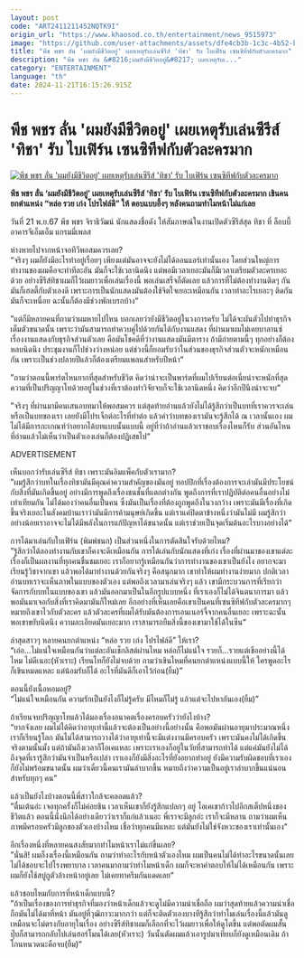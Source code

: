 ```yaml
---
layout: post
code: "ART2411211452NQTK9I"
origin_url: "https://www.khaosod.co.th/entertainment/news_9515973"
image: "https://github.com/user-attachments/assets/dfe4cb3b-1c3c-4b52-b9ff-884910aa747c"
title: "พีช พชร ลั่น 'ผมยังมีชีวิตอยู่' เผยเหตุรับเล่นซีรีส์ 'ทิชา' รับ ไบเฟิร์น เซนซิทีฟกับตัวละครมาก"
description: "พีช พชร ลั่น &#8216;ผมยังมีชีวิตอยู่&#8217; เผยเหตุรับเ..."
category: "ENTERTAINMENT"
language: "th"
date: 2024-11-21T16:15:26.915Z
---
```


# พีช พชร ลั่น 'ผมยังมีชีวิตอยู่' เผยเหตุรับเล่นซีรีส์ 'ทิชา' รับ ไบเฟิร์น เซนซิทีฟกับตัวละครมาก

[![พีช พชร ลั่น 'ผมยังมีชีวิตอยู่' เผยเหตุรับเล่นซีรีส์ 'ทิชา' รับ ไบเฟิร์น เซนซิทีฟกับตัวละครมาก](https://www.khaosod.co.th/wpapp/uploads/2024/11/peach.jpg "พีช พชร ลั่น 'ผมยังมีชีวิตอยู่' เผยเหตุรับเล่นซีรีส์ 'ทิชา' รับ ไบเฟิร์น เซนซิทีฟกับตัวละครมาก")](https://www.khaosod.co.th/wpapp/uploads/2024/11/peach.jpg)

**พีช พชร ลั่น ‘ผมยังมีชีวิตอยู่’ เผยเหตุรับเล่นซีรีส์ ‘ทิชา’ รับ ไบเฟิร์น เซนซิทีฟกับตัวละครมาก เขินคนยกตำแหน่ง “หล่อ รวย เก่ง โปรไฟล์ดี” ให้ ตอบแบบอึ้งๆ หลังคนถามทำไมหน้าไม่แก่เลย**

วันที่ 21 พ.ย.67 พีช พชร จิราธิวัฒน์ นักแสดงชื่อดัง ให้สัมภาษณ์ในงานเปิดตัวซีรีส์สุด ทิชา ที่ ล็อบบี้อาคารจีเอ็มเอ็ม แกรมมี่เพลส

ห่างหายไปจากหน้าจอทีวีพอสมควรเลย?  
“จริงๆ ผมก็ยังมีอะไรทำอยู่เรื่อยๆ เพียงแต่มันอาจจะยังไม่ได้ออนแอร์เท่านั้นเอง โดยส่วนใหญ่การทำงานของผมคือจะทำทีละอัน มันก็จะใช้เวลานิดนึง แต่พอมีเวลาเยอะมันก็มีเวลาเตรียมตัวละครเยอะด้วย อย่างซีรีส์ทิชาผมก็ไว้ผมยาวเพื่อเล่นเรื่องนี้ พอเล่นเสร็จก็ตัดเลย แล้วการที่ไม่ต้องทำงานติดๆ กันมันก็เฮลตี้กับตัวเองดี เพราะการเป็นนักแสดงมันต้องใช้จิตใจเยอะเหมือนกัน เวลาทำอะไรเยอะๆ ติดกันมันก็จะเหนื่อย ฉะนั้นก็ต้องมีช่วงพักเบรกบ้าง“

”แต่ก็มีหลายคนที่ถามว่าผมหายไปไหน บอกเลยว่ายังมีชีวิตอยู่ในวงการครับ ไม่ได้จะผันตัวไปทำธุรกิจเต็มตัวขนาดนั้น เพราะว่ามันสามารถทำควบคู่ไปด้วยกันได้กับงานแสดง ที่ผ่านมาผมไม่เคยบาลานซ์เรื่องงานแสดงกับธุรกิจส่วนตัวเลย คือมันโชคดีที่ว่างานแสดงมันมีตาราง ถ้ามีถ่ายตามนี้ๆ ทุกอย่างก็ต้องหลบนิดนึง ประชุมงานก็ไปช่วงว่างหน่อย แต่ช่วงนี้ก็ยอมรับว่าในส่วนของธุรกิจส่วนตัวจะหนักเหมือนกัน เพราะเป็นช่วงปลายปีแล้วก็ต้องเตรียมแพลนสำหรับปีหน้า“

”ถามว่าตอนนี้พาร์ตไหนยากที่สุดสำหรับชีวิต คิดว่าน่าจะเป็นพาร์ตที่ผมไปเรียนต่อเนี่ยน่าจะหนักที่สุด ความที่เป็นปริญญาโทด้วยอยู่ในช่วงที่เราต้องทำวิจัยจบก็จะใช้เวลานิดหนึ่ง คิดว่าอีกปีนึงน่าจะจบ“

”จริงๆ ที่ผ่านมามีคนเสนอบทมาให้พอสมควร แต่สุดท้ายอ่านแล้วยังไม่ได้รู้สึกว่าเป็นบทที่เราควรจะเล่นหรือเป็นบทของเรา เลยยังมีโปรเจ็กต์อะไรที่ทำต่อ แล้วคำว่าบทของเรามันจะรู้สึกได้ ณ เวลานั้นเอง ผมไม่ได้มีการกะเกณฑ์ว่าอยากได้บทแบบนั้นแบบนี้ อยู่ที่ว่าถ้าอ่านแล้วเราชอบเรื่องไหนก็รับ ส่วนอันไหนที่อ่านแล้วไม่เห็นว่าเป็นตัวเองเล่นก็ต้องปฏิเสธไป“

ADVERTISEMENT

เห็นบอกว่ารับเล่นซีรีส์ ทิชา เพราะมันอิมแพ็คกับตัวเรามาก?  
”ผมรู้สึกว่าบทในเรื่องทิชามันมีคุณค่าความสำคัญของมันอยู่ ทอปปิกที่เรื่องต้องการจะเล่ามันมีประโยชน์กับสิ่งที่มันเกิดขึ้นอยู่ อย่างมีการพูดถึงเรื่องชนชั้นที่แตกต่างกัน พูดถึงการที่เราปฏิบัติต่อคนอื่นอย่างไม่เท่าเทียมกัน ไม่ได้มองว่าคนอื่นเป็นคน ซึ่งมันเป็นเรื่องที่ต้องถูกพูดถึงในวงกว้าง เพราะมันมีเรื่องที่เกิดขึ้นจริงเยอะในสังคมบ้านเราว่ามันมีการค้ามนุษย์เกิดขึ้น แต่เราแค่ปิดตาข้างหนึ่งว่ามันไม่มี ผมรู้สึกว่าอย่างน้อยเราอาจจะไม่ได้มีพลังในการแก้ปัญหาได้ขนาดนั้น แต่เราช่วยเป็นจุดเริ่มต้นอะไรบางอย่างได้“

การได้มาเล่นกับใบเฟิร์น (พิมพ์ชนก) เป็นส่วนหนึ่งในการตัดสินใจรับด้วยไหม?  
”รู้สึกว่าได้ลองทำงานกับเขาก็คงจะดีเหมือนกัน การได้เล่นกับนักแสดงที่เก่ง เรื่องที่ผ่านมาของเขาแต่ละเรื่องก็เป็นผลงานที่ทุกคนชื่นชมเยอะ เราก็อยากรู้เหมือนกันว่าการทำงานของเขาเป็นยังไง อยากจะมาเรียนรู้วิชาจากเขา แล้วพอได้มาทำงานด้วยกันจริงๆ คือสนุกมาก เขาทำให้ผมทำงานง่ายมาก ปกติเวลาอ่านบทเราจะเห็นภาพในแบบของตัวเอง แต่พอถึงเวลามาเล่นจริงๆ แล้ว เขามีกระบวนการที่เรียกว่าจัดการกับบทในแบบของเขา แล้วมันออกมาเป็นในอีกรูปแบบหนึ่ง ที่เราเองก็ไม่ได้จินตนาการมา แล้วพอมันมาเจอกับสิ่งที่เราคิดมามันก็ใหม่เลย อีกอย่างที่เห็นเลยคือเขาเป็นคนที่เซนซิทีฟกับตัวละครมากๆ หมายถึงเขาไวกับตัวละคร แล้วตัวละครที่ผมได้รับมันต้องการเอนเนอร์จี้จากคนอื่นเยอะ เพราะฉะนั้นพอเขาขยับนิดนึง ความละเอียดมันเยอะมาก เราสามารถยืมสิ่งนี้ของเขามาใช้ได้ในซีน“

ล่าสุดสาวๆ หลายคนยกตำแหน่ง “หล่อ รวย เก่ง โปรไฟล์ดี” ให้เรา?  
“เอ่อ…ไม่แน่ใจเหมือนกันว่าแต่ละอันเช็กลิสต์ผ่านไหม หล่อก็ไม่แน่ใจ รวยก็…รวยแต่เขืออย่างนี้ได้ไหม ไม่ดีเนอะ(หัวเราะ) เรียนโทก็ยังไม่จบด้วย ถามว่าเขินไหมที่คนยกตำแหน่งแบบนี้ให้ ใครพูดอะไรก็เขินหมดแหละ แต่น้อมรับก็ได้ อะไรที่มันดีก็เอาไว้ก่อน(ยิ้ม)”

ตอนนี้ยังเนื้อหอมอยู่?  
“ไม่แน่ใจเหมือนกัน ความรักเป็นยังไงก็ไม่รู้ครับ มีไหมก็ไม่รู้ แล้วแต่จะไปหากันเอง(ยิ้ม)”

ถ้าเรียนจบปริญญาโทแล้วได้มองเรื่องอนาคตเรื่องครอบครัวว่ายังไงบ้าง?  
“ยากจังเลย ผมไม่ได้คิดว่าอายุเท่านี้แล้วจะต้องเป็นอย่างนี้อย่างนั้น คือพอมันผ่านอายุมาประมาณหนึ่งเราก็เรียนรู้โลก มันไม่ได้สามารถวางได้ว่าอายุเท่านี้จะมีแต่งงานมีครอบครัว เพราะมันคงไม่ได้เกิดขึ้นจริงตามนั้นมั้ง แต่ถ้ามันถึงเวลาก็โอเคแหละ เพราะเราเองก็อยู่ในวัยที่สามารถทำได้ แต่แค่มันยังไม่ได้ถึงจุดที่เรารู้สึกว่ามันจำเป็นหรือเปล่า เราเองก็ยังมีสิ่งอะไรที่ยังอยากทำอยู่ ยังมีความรับผิดชอบที่เราเองก็ยังไม่พร้อมขนาดนั้น ผมว่าเดี๋ยวนี้คนเรามันลำบากขึ้น หมายถึงว่าความเป็นอยู่เราลำบากขึ้นแน่นอนสำหรับทุกๆ คน“

แล้วเป็นยังไงบ้างตอนนี้พี่สาวใกล้จะคลอดแล้ว?  
”ตื่นเต้นอ่ะ เจอทุกครั้งก็ไม่ค่อยชิน เวลาเห็นเขาก็ยังรู้สึกแปลกๆ อยู่ โอเคเขาก้าวไปอีกสเต็ปหนึ่งของชีวิตแล้ว ตอนนี้นั่งนึกได้อย่างเดียวว่าเราก็แก่แล้วเนอะ พี่เราจะมีลูกอ่ะ เราก็จะมีหลาน ถามว่าผมเห็นภาพมีครอบครัวมีลูกของตัวเองบ้างไหม เชื่อว่าทุกคนมีแหละ แต่มันยังไม่ใช่จังหวะของเราเท่านั้นเอง“

อีกเรื่องหนึ่งที่หลายคนสงสัยมากทำไมหน้าเราไม่แก่ขึ้นเลย?  
”นั่นสิ! ผมก็งงเรื่องนี้เหมือนกัน ถามว่าทำอะไรกับหน้าตัวเองไหม ผมเป็นคนไม่ได้ทำอะไรขนาดนั้นเลย ไม่ได้ชอบจะไปโรงพยาบาล เวลาคนมาถามว่าทำไมหน้าเด็ก ผมก็จะหาคำตอบให้ไม่ได้เหมือนกัน เพราะผมก็ยังใช้สบู่ถูตัวล้างหน้าอยู่เลย ไม่เคยทาครีมกันแดดเลย“

แล้วชอบไหมกับการที่หน้าเด็กแบบนี้?  
”ถ้าเป็นเรื่องของการทำธุรกิจที่มองว่าหน้าเด็กแล้วจะดูไม่มีความน่าเชื่อถือ ผมว่าสุดท้ายแล้วความน่าเชื่อถือมันไม่ได้มาที่หน้า มันอยู่ที่วุฒิภาวะมากกว่า แต่ก็จะติดตัวเองบางทีรู้สึกว่าทำไมเล่นเรื่องนี้แล้วมันดูเหมือนจะไม่ตรงกับอายุในเรื่อง อย่างซีรีส์ทิชาผมก็เลือกที่จะไว้ผมยาวเพื่อให้ดูโตขึ้น แต่พอตัดผมสั้นปุ๊บก็สามารถกลับไปเล่นฮอร์โมนได้เลย(หัวเราะ) วันนั้นตัดผมแล้วเอารูปมาเทียบก็ยังดูเหมือนเดิม ถ้าโกนหนวดนะคือจบ(ยิ้ม)“


